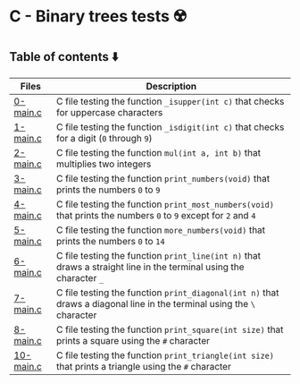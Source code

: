 # C - Binary trees tests :radioactive:

## Table of contents :arrow_down:
Files | Description
----- | -----------
[0-main.c](./0-main.c) | C file testing the function `_isupper(int c)` that checks for uppercase characters
[1-main.c](./1-main.c) | C file testing the function `_isdigit(int c)` that checks for a digit (`0` through `9`)
[2-main.c](./2-main.c) | C file testing the function `mul(int a, int b)` that multiplies two integers
[3-main.c](./3-main.c) | C file testing the function `print_numbers(void)` that prints the numbers `0` to `9`
[4-main.c](./4-main.c) | C file testing the function `print_most_numbers(void)` that prints the numbers `0` to `9` except for `2` and `4`
[5-main.c](./5-main.c) | C file testing the function `more_numbers(void)` that prints the numbers `0` to `14`
[6-main.c](./6-main.c) | C file testing the function `print_line(int n)`  that draws a straight line in the terminal using the character `_`
[7-main.c](./7-main.c) | C file testing the function `print_diagonal(int n)` that draws a diagonal line in the terminal using the `\` character
[8-main.c](./8-main.c) | C file testing the function `print_square(int size)` that prints a square using the `#` character
[10-main.c](./10-main.c) | C file testing the function `print_triangle(int size)` that prints a triangle using the `#` character
